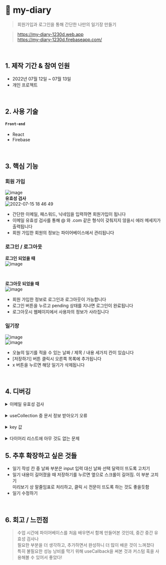 # :pushpin: my-diary

> 회원가입과 로그인을 통해 간단한 나만의 일기장 만들기

> https://my-diary-1230d.web.app  
> https://my-diary-1230d.firebaseapp.com/

</br>

## 1. 제작 기간 & 참여 인원

- 2022년 07월 12일 ~ 07월 13일
- 개인 프로젝트

</br>

## 2. 사용 기술

#### `Front-end`

- React
- Firebase

</br>

## 3. 핵심 기능

### 회원 가입
![image](https://user-images.githubusercontent.com/84116709/179197937-9cf553ad-e973-4f77-a443-490a021aceba.png)   
**유효성 검사**   
![2022-07-15 18 46 49](https://user-images.githubusercontent.com/84116709/179199030-a6a29702-1cda-450c-a507-3fac22d127b8.gif)

- 간단한 이메일, 패스워드, 닉네임을 입력하면 회원가입이 됩니다
- 이메일 유효성 검사를 통해 @ 와 .com 같은 형식이 갖춰지지 않을시 에러 메세지가 출력됩니다
- 회원 가입한 회원의 정보는 파이어베이스에서 관리됩니다

### 로그인 / 로그아웃
**로그인 되었을 때**   
![image](https://user-images.githubusercontent.com/84116709/179199160-649b101d-0599-4260-b481-42eba4d18c8f.png)   

</br>

**로그아웃 되었을 때**   
![image](https://user-images.githubusercontent.com/84116709/179199174-54b034da-7568-4b48-a3b2-4d0efe7b9da4.png)   

- 회원 가입한 정보로 로그인과 로그아웃이 가능합니다
- 로그인 버튼을 누르고 pending 상태를 지나면 로그인이 완료됩니다
- 로그아웃시 웹페이지에서 사용자의 정보가 사라집니다

### 일기장
![image](https://user-images.githubusercontent.com/84116709/179199340-10b03b04-202f-49c1-b3f8-b3675cdfd65c.png)   
![image](https://user-images.githubusercontent.com/84116709/179199376-99500499-82fa-4845-bfb7-4591d3fabdaa.png)   

- 오늘의 일기를 적을 수 있는 날짜 / 제목 / 내용 세가지 칸이 있습니다
- [저장하기] 버튼 클릭시 오른쪽 목록에 추가됩니다
- x 버튼을 누르면 해당 일기가 삭제됩니다

</br>

## 4. 디버깅

<details>
<summary>이메일 유효성 검사</summary>
<div markdown="1">

useCallback 사용시 eslint warning 발생<br/>
두번째 인자에 [ ] 넣어야하는데, 넣지 않아서 발생<br/>
[ ] 넣어서 해결 -> 빈 배열일시 처음 기억해둔 함수를 재사용하도록
<br/>

</div>
</details>
    
</br>

<details>
<summary>useCollection 중 문서 정보 받아오기 오류</summary>
<div markdown="1">

useCollection 훅에 doc에 문서 정보가 저장되어있는데
```js
        snapshot.docs.forEach((doc) => { 
          result.push(doc)
```
그냥 doc 넣으면 안됨   

여러개 들어있기 때문에 전개구문 사용해주되, data() 사용해야함
```js
{...doc.data()} 
```

</div>
</details>
    
</br>

<details>
<summary>key 값</summary>
<div markdown="1">

useCollection에서 key값 넣지 않아 warning   
`id: doc.id` 넣어줌

</div>
</details>

</br>

<details>
<summary>다이어리 리스트에 아무 것도 없는 문제</summary>
<div markdown="1">

```js
// in DiaryList.js
  <DiaryList diaries={documents} />
```
리스트가 파이어베이스보다 속도가 더 빨라서 document가 비어있음   
```js
//in Home.js
{documents && <DiaryList diaries={documents} />}
```
추가

</div>
</details>

## 5. 추후 확장하고 싶은 것들

- 일기 작성 칸 중 날짜 부분은 input 입력 대신 날짜 선택 달력이 뜨도록 고치기
- 일기 내용이 길어졌을 때 저장하기를 누르면 옆으로 스크롤이 길어짐. 이 부분 고치기   
미리보기 상 말줄임표로 처리하고, 클릭 시 전문이 뜨도록 하는 것도 좋을듯함
- 일기 수정하기 

</br>

## 6. 회고 / 느낀점

> 수업 시간에 파이어베이스를 처음 배우면서 함께 만들어본 것인데, 중간 중간 유효성 검사나   
필요한 부분을 더 생각하고, 추가하면서 완성하니 더 많이 배운 것이 느껴졌다   
특히 불필요한 성능 낭비를 막기 위해 useCallback을 써본 것과 커스텀 훅을 사용해볼 수 있어서 좋았다!   
